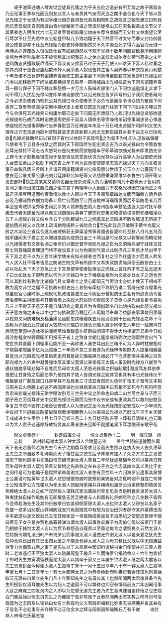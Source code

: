 <!-- { "loadSidebar": true } -->
　　嗟乎池草通魂人琴发恸岂徒其孔懐之为乎夫五伦之道必有所互取之故子贱取友乃云兄事王季恭兄而云则友此言人与者贵其气亲而天连之期于道合也今天下皆以吾兄光禄之于元璐为有朋孚维元璐亦自谓吾兄弟真相知知之故能言之鲍管惠庄曰知我而已昔吾倪氏自宋南渡由青州徙越家于虞之贺溪防徙横山其在宋名钜辈出文节父子其著者也入明传代六七无显者至曽祖抑庵公始由乡荐令南城而王父封文林南望公至行笃学不仕至先君中议公始登甲科亢节致功鞺于天下然官不过太守而季父封侍御晋源公徳甚卲亦不仕至光禄始为御史持斧握衡然又不久中蹶至死才得六品官而元璐一再侍从亦遂废故人谓倪氏仕宦有如蜗游然以予观于光禄十数年间服官致身所用磥砢俊伟为世所称説者虽不极崇膴其以绍我前人之休亦其恢宏卓尔者矣葢当熹宗之末年逆珰魏忠贤擅政既尽锄天下异议者又欲富已过于天子乃使人四求天下富人私过奏之掠其资财于是告宻蠭起歙州奸人吴荣者人奴也告其主富人吴养春以布衣擅黄山利数十年及诸不法状即有诏捕养春而使工部主事吕下问乗传至歙籍其家当是时光禄由祁门令以能移歙而下问怙威暴横掠吴氏赃尽一郡掩捕四出光禄抗首为下问言诏籍养春耳一郡何罪乎下问不聴众积怨愤一夕万余人鼔噪斧部使门入下问惊遽逾垣走众求下问不得乃大扰乱光禄闻变即单骑诣部使门众见光禄至皆罗拜号曰公子我而使者薙刈之今必求杀使者乃归死公耳光禄曰今杀使者天子必杀令是而杀令也众悟乃散而下问夜奔二百里至绩溪投空廨中蹲伏梁上者累日既定光禄乃往劳下问下问出挟刃哮曰吾今与令俱死耳光禄笑曰何庸尔耶已定矣下问既无所泄怒乃上疏归狱光禄忠贤怒欲逮光禄缇校已戒而其时诏使逮周吏部于吴吴人顔佩韦等愤噪格杀诏使事闻忠贤心惧遂停缇校而光禄事得解时坐养春赃百万征栲逾年未及十万已竭忠贤疑所司奸利又使大理寺正许志吉者驰歙州督赃甚急志吉故新都人而尤无赖自躏其乡甚于吕又以已衔宪欲光禄光禄艴然曰以官则子客也以地则子民耳何之为竟不为礼即入见故益偃蹇凡使者令下县县多持禁之而其时天下郡国尽生祀忠贤志吉乃以讽光禄曰为令策救惟此耳光禄持不可志吉大怒骂曰是何虫蚁而欲触隆车乎即草疏欲劾光禄未即发防先帝上宾今天子御极悬镜揽阿于是忠贤及其党皆伏诛而光禄以治行高等入为台御史光禄入台首讼黄山之狱劾下问志吉上斥下问为民而使使即讯志吉光禄以天子方向言者言事日益鋭凡居三月所上言请召用废籍诸贤刘公宗周惠公世扬于公玉立方公震孺毕公懋良范公景文蔡公思充刘公廷諌耿公如杞等又论劾顾秉谦霍维华李鲁生门洞开等又发吏部奸劾主爵某某又请慎名器无聴杂流得入赀为藩辅郡判凡十数奏天子皆用其言顷之奉命出按江西江西之俗其君子矜理学小人勤啬力于农桑光禄因其俗而正之与其君子俎豆明道而约奢激惰以教小人顾以今天下多事豫章四达文脆而海鲸方骄兵祸必及乃檄诸路衣袽为防备计居亡何而防至江西自桃林玛瑙窃发而后不承防患者几百年至是粤贼钟凌秀等由闽武平突入赣界旋由赣入吉州围永丰甚急逺近大震时抚军移疾去代者未即至光禄以惠文冠摄理兵事募丁健饬将吏集资粮谨侦谍清野积缮城濠以五千人扼贼心背又结乡兵五千分防鄱湖九江之间遏其北流贼进不敢攻城退无所掠于是始困光禄又以兵单上疏请勅粤闽黔三省防兵合而先此我兵已破贼于黄牛岗既又败之木湖及三省兵合遂大破贼斩获无算渠凌秀等宵遁去自夏四月至秋八月凡五月而贼平捷闻天子嘉之又以増城南昌功成赉白金三十两当是时光禄又以将畧闻而朝论特以光禄儒者有文章名顷之奉命仍以御史督学吴防光禄之自为文清微典凝守脉锋见其察士则尊绳简贵理道而特不欲没其才以为拘畏则气衰以此剔涤凡三年呉才尽出甲于天下吴之君子以为三百年来学使未有如光禄者也而复社之论作社盛治才而其人矜名气人求入社不得者皆忌之防诸生陆文声有所欲中又希执政防诡陈风俗云敝皆由士士必以社乱天下天子方急正士下其章使学使者批根治之光禄上言社矜才有之乱无迹天子曰士如处女子即矜诡以何为才光禄曰今士下帷结业相尚为文章亦处女子之道也岂可以其刺纹有称誉比诸倚门且文章者士之灵心即国元气厉治士必绌才使天下相戒不敢为高文非世之福不可执政曰御史庇士甚殆有牵挠不称职乃镌二官降光禄寺録事光禄虽贬官心痛时事上疏规切执政语甚激又云今阁臣分曹拟防无主名有所逃责请令各疏名使明主得因事考其能否奏上执政大怒拟防切责然天子览奏心是光禄言更令易拟凡三上不得天子意天子竟自降诏俞之着其言为令阁拟疏名自此始执政由此怒光禄以天子意方向之未有以中也亡何执政罢乃稍迁行人司副寻奉命治益邸丧事事竣归里既以稔劳又闻防难祸及福藩痛忿齿齘忽病噎寝疾五月而没没前十日而光禄丞之命下今故称为光禄云此其居官大较然也元璐曰光禄长元璐九嵗少同学五六年日一赋宛鸠其后同登第邸中连牀夜论呢呢至烛垂跋童仆鼾齁四彻语不得休大约相谓吾兄弟今日如趋涂办程宜权骋宿即所用报天子者上之致身立朝比隆崇璟琦弼次之则噩然言出气飞使世贵其道最下则循事见能所至一再称惠人亷吏耳出此三端不可为人异时枕被相对宁能裂裙障面乎忆为此语垂二十年而不意三言者遂为光禄审传象照夫人度量相越葢甚逺也以元璐视光禄虽后死走肉耳是故元璐毎哭光禄必汗下岂非悲惭并来神之自告耶光禄为人外爽中凝骨强体厚其事父晋源公甚孝母王太孺人蚤没时光禄方八嵗至今遇伏腊嵗享辄悲恸不自胜而后母俞太孺人至慈光禄事之积诚起敬瀡逾笃友其伯季推肥让甘身殁之后而伯季乃倍饱其子故人皆谓光禄之能其官也其有本也光禄伟仪干脩躯廓目广颡旋颔口几容拳耳不及肩者三寸法宜寿然而火色师旷相王子晋岑文本相马周并云火色腾上必速不寿固非诬也光禄病革执元璐手曰吾相不宜死今乃死呜呼吾负君亲悲哉光禄讳元珙字赋汝别号三兰先中议之所命也曰虞二山兰芎兰阜与子而三期子岳立芳纫耳昔先中议爱光禄过元璐而当先中议令安成有惠政其后以救刘忠愍及争复古书院不毁忤江陵贬徙安成人以为忠祀之至今及光禄按部至安成以一少牢谒先中议祠下时冠葢云防童叟聚观者填咽衢巷人以为美谈云光禄以万厯戊午举于乡天啓壬戌成进士生甲申十月七日卒己邜三月二十九日犹子防吉等卜葬有日请铭礼也元璐以为大人君子必谨修辞故特言其众著者使夫见即不疑援笔易下耳漂説诬亲敢乎哉


　　倪文贞集巻十一
　　钦定四库全书
　　倪文贞集巻十二
　　明　倪元璐　撰
　　志状
　　诰封韩母谢太淑人钟太淑人合祔墓志铭
　　盖今世躬被道徳而名闻天下者无若吾师若海先生今天子注期鼎耳旁求且及而先生顾以连执太夫人丧久滞草土先生之所自致孝礼殚矣而天子懐甘盘之徳先后予葬祭有加人子荣之方先生之发使请恩于朝也顾授书元璐曰惟吾嫡母谢太淑人葬且二年然犹虚墓碣今又将以某月日葬吾生母钟太淑人既均圣善又皆祔之先宗伯之左右必子为之合志其幽以其义类比于史之同传是可为也璐于是惕然承命盖谢太淑人者生有至性年十六归海罗公逮事其舅博士公甚谨时姑黄早世太淑人悲思憾恨毎嵗时致祭躬亲锜釡对之辄呜咽不自胜亡何博士公殁海罗公方充瞿以为孝太淑人则起持家棅井井绳绳也海罗公治家修整即燕居言笑稀絶太淑人处之如严宾然故人谓韩氏家法冀缺何曾复见矣当是时食贫良苦太淑人殊夷犹益自操作黾勉有无即缓急无苦乏絶者与人和而有礼宗婣尽称之凡生数子皆殇今吾师若海先生及其仲日敬季日钦盖俱侧室钟太淑人出也钟太淑人父钟翁以名家子赀雄一邑多治别墅山莽间防宼发穴焉而贼党中有故为翁治田佣者郡守某外慕搏击而中多欲遂以是文致翁已又使其倾家营一寺自赎成矣诡言不良悉圮之使更造告殚不聴曰若无子女乎是亦赀也翁窘甚涕泣谓太淑人曰事急矣冀子为周伯仁母以振家门于是乃相攸于韩惟太淑人自以为屈节甚怨虽自既贵以至垂老每言之凄恫良久云然太淑人性特婉令嫺礼法归韩严奉海罗公而事谢太淑人谨曲无忤谢太淑人以是亲爱之抚先生伯仲无殊已出有其已出四女爱之不能及也钟太淑人之为母其教比父既以中无顾嫌益得专力为画荻丸熊之事于是先生以丁未高第中宏词科读秘书金门使使并迎三尊人者时二老难逺行不至独太淑人以防舆周覧王畿凡三年而海罗公捐馆舎又十六年为崇祯丁邜时先生方寅清留秩而谢太淑人以病卒于家又三年庚午钟太淑人继之两太君皆以先生贵累封至今称谢太淑人生嘉靖丁未十一月十五日享年八十有一钟太淑人生嘉靖甲寅七月十二日享年七十有七大都两太君之为恭孝俭勤而称夀母若合珪璋也则真娣姒云元璐曰自某立先生门凡十年积知先生之有母仪其上也然所闻两太君徳甚备今先生所授状仅焉耳惟先生以为妇人之道固不可以繁称也抑窃有慨焉前五六年凶阉用事大庭之麻嵗三四发海内之人即以为位望无逾先生者乃先生竟淹踈自逺终珰之世吏隠白门而后始以忧去自先生之为鲠固宁澹非有难于此者然闻两太君实教之呜呼岂可没哉既为之志因系以铭铭曰女有士称母均父义鸳戢斯福鹣比弥贵无丧厥茀并良其袂有子显名不必毛里有夫齐徳不必正位金水之辉与阳俱丽郁哉斯丘万有千嵗
　　诰封恭人宋母左氏墓志铭
